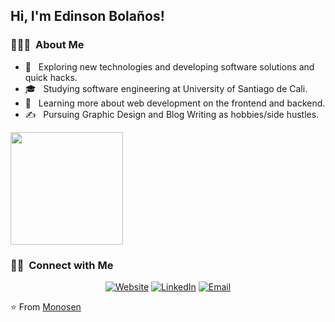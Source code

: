 <h2> Hi, I'm Edinson Bolaños!</h2>


<h3> 👨🏻‍💻 &nbsp;About Me </h3>

- 🤔 &nbsp; Exploring new technologies and developing software solutions and quick hacks.
- 🎓 &nbsp; Studying software engineering at University of Santiago de Cali.
- 🌱 &nbsp; Learning more about web development on the frontend and backend.
- ✍️ &nbsp; Pursuing Graphic Design and Blog Writing as hobbies/side hustles.
<!-- - 💼 &nbsp; Working as a Business Development Associate at VirtuBox InfoTech Private Limited. -->

<!--   ![Java](https://img.shields.io/badge/-Java-333333?style=flat&logo=Java&logoColor=007396) -->
<!--   ![C](https://img.shields.io/badge/-C-333333?style=flat&logo=c&logoColor=00599C) -->
<!--   ![Bootstrap](https://img.shields.io/badge/-Bootstrap-333333?style=flat&logo=bootstrap&logoColor=563D7C) -->
<!--   ![Tailwind CSS](https://img.shields.io/badge/-TailwindCSS-333333?style=flat&logo=tailwindcss) -->
<!--
<h3> 🛠 &nbsp;Tech Stack</h3>

- 💻 &nbsp;
  ![Python](https://img.shields.io/badge/-Python-333333?style=flat&logo=python)
- 🌐 &nbsp;
  ![HTML5](https://img.shields.io/badge/-HTML5-333333?style=flat&logo=HTML5)
  ![CSS3](https://img.shields.io/badge/-CSS3-333333?style=flat&logo=CSS3&logoColor=1572B6)
  ![JavaScript](https://img.shields.io/badge/-JavaScript-333333?style=flat&logo=javascript)
  ![TypeScript](https://img.shields.io/badge/-TypeScript-333333?style=flat&logo=typescript)
  ![React](https://img.shields.io/badge/-React-333333?style=flat&logo=react)
  ![Node.js](https://img.shields.io/badge/-Node.js-333333?style=flat&logo=node.js)
  ![Express](https://img.shields.io/badge/-Express-333333?style=flat&logo=express)
- 🛢  &nbsp;
  ![PostgreSQL](https://img.shields.io/badge/-PostgreSQL-333333?style=flat&logo=postgresql)
- ⚙️ &nbsp;
  ![Git](https://img.shields.io/badge/-Git-333333?style=flat&logo=git)
  ![GitHub](https://img.shields.io/badge/-GitHub-333333?style=flat&logo=github)
- 🔧 &nbsp;
  ![Visual Studio Code](https://img.shields.io/badge/-Visual%20Studio%20Code-333333?style=flat&logo=visual-studio-code&logoColor=007ACC)
  ![IntelliJ](https://img.shields.io/badge/-IntelliJ-333333?style=flat&logo=intellijidea&logoColor=2C2255)
  ![Postman](https://img.shields.io/badge/-Postman-333333?style=flat&logo=postman&logoColor=2C2255)

<br/>
-->
  <img height="180em" src="https://github-readme-stats.vercel.app/api/top-langs/?username=Monosen&theme=buefy&layout=compact" />


<br/>

<h3> 🤝🏻 &nbsp;Connect with Me </h3>

<p align="center">
<a href="https://monosen.ml/" target="_blank"><img alt="Website" src="https://img.shields.io/badge/Website-portfolio-blue?style=flat-square&logo=google-chrome"></a>
<a href="https://www.linkedin.com/in/edinson-david-bola%C3%B1os-perdomo-293624212/" target="_blank"><img alt="LinkedIn" src="https://img.shields.io/badge/LinkedIn-Edinson%20Bolaños-blue?style=flat-square&logo=linkedin"></a>
<a href="mailto:edisonbj21@gmail.com" target="_blank"><img alt="Email" src="https://img.shields.io/badge/Email-edisonbj21@gmail.com-blue?style=flat-square&logo=gmail"></a>
</p>

⭐️ From [Monosen](https://github.com/Monosen)
